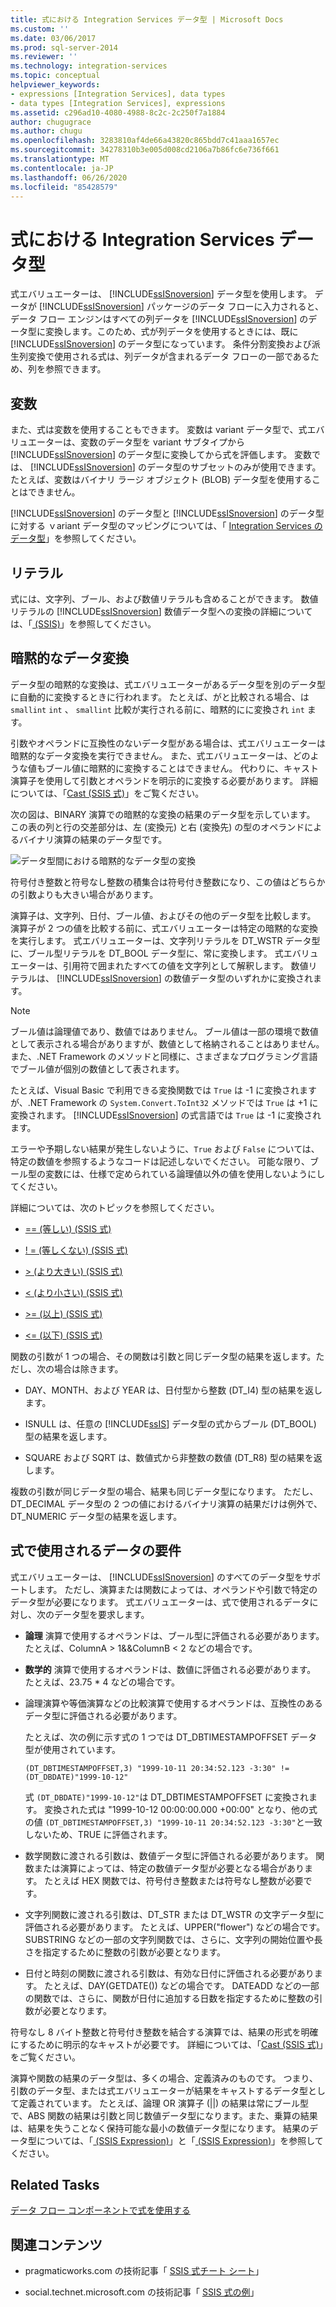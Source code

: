 ```yaml
---
title: 式における Integration Services データ型 | Microsoft Docs
ms.custom: ''
ms.date: 03/06/2017
ms.prod: sql-server-2014
ms.reviewer: ''
ms.technology: integration-services
ms.topic: conceptual
helpviewer_keywords:
- expressions [Integration Services], data types
- data types [Integration Services], expressions
ms.assetid: c296ad10-4080-4988-8c2c-2c250f7a1884
author: chugugrace
ms.author: chugu
ms.openlocfilehash: 3283810af4de66a43820c865bdd7c41aaa1657ec
ms.sourcegitcommit: 34278310b3e005d008cd2106a7b86fc6e736f661
ms.translationtype: MT
ms.contentlocale: ja-JP
ms.lasthandoff: 06/26/2020
ms.locfileid: "85428579"
---
```

# <a name="integration-services-data-types-in-expressions"></a>式における Integration Services データ型
  式エバリュエーターは、 [!INCLUDE[ssISnoversion](../../../includes/ssisnoversion-md.md)] データ型を使用します。 データが [!INCLUDE[ssISnoversion](../../../includes/ssisnoversion-md.md)] パッケージのデータ フローに入力されると、データ フロー エンジンはすべての列データを [!INCLUDE[ssISnoversion](../../../includes/ssisnoversion-md.md)] のデータ型に変換します。このため、式が列データを使用するときには、既に [!INCLUDE[ssISnoversion](../../../includes/ssisnoversion-md.md)] のデータ型になっています。 条件分割変換および派生列変換で使用される式は、列データが含まれるデータ フローの一部であるため、列を参照できます。

## <a name="variables"></a>変数
 また、式は変数を使用することもできます。 変数は variant データ型で、式エバリュエーターは、変数のデータ型を variant サブタイプから [!INCLUDE[ssISnoversion](../../../includes/ssisnoversion-md.md)] のデータ型に変換してから式を評価します。 変数では、 [!INCLUDE[ssISnoversion](../../../includes/ssisnoversion-md.md)] のデータ型のサブセットのみが使用できます。 たとえば、変数はバイナリ ラージ オブジェクト (BLOB) データ型を使用することはできません。

 [!INCLUDE[ssISnoversion](../../../includes/ssisnoversion-md.md)] のデータ型と [!INCLUDE[ssISnoversion](../../../includes/ssisnoversion-md.md)] のデータ型に対する ｖariant データ型のマッピングについては、「 [Integration Services のデータ型](../data-flow/integration-services-data-types.md)」を参照してください。

## <a name="literals"></a>リテラル
 式には、文字列、ブール、および数値リテラルも含めることができます。 数値リテラルの [!INCLUDE[ssISnoversion](../../../includes/ssisnoversion-md.md)] 数値データ型への変換の詳細については、「[ &#40;SSIS&#41;](numeric-string-and-boolean-literals.md)」を参照してください。

## <a name="implicit-data-conversion"></a>暗黙的なデータ変換
 データ型の暗黙的な変換は、式エバリュエーターがあるデータ型を別のデータ型に自動的に変換するときに行われます。 たとえば、がと比較される場合、は `smallint` `int` 、 `smallint` 比較が実行される前に、暗黙的にに変換され `int` ます。

 引数やオペランドに互換性のないデータ型がある場合は、式エバリュエーターは暗黙的なデータ変換を実行できません。 また、式エバリュエーターは、どのような値もブール値に暗黙的に変換することはできません。 代わりに、キャスト演算子を使用して引数とオペランドを明示的に変換する必要があります。 詳細については、「[Cast &#40;SSIS 式&#41;](cast-ssis-expression.md)」をご覧ください。

 次の図は、BINARY 演算での暗黙的な変換の結果のデータ型を示しています。 この表の列と行の交差部分は、左 (変換元) と右 (変換先) の型のオペランドによるバイナリ演算の結果のデータ型です。

 ![データ型間における暗黙的なデータ型の変換](../media/mw-dts-impl-conver-02.gif "データ型間における暗黙的なデータ型の変換")

 符号付き整数と符号なし整数の積集合は符号付き整数になり、この値はどちらかの引数よりも大きい場合があります。

 演算子は、文字列、日付、ブール値、およびその他のデータ型を比較します。 演算子が 2 つの値を比較する前に、式エバリュエーターは特定の暗黙的な変換を実行します。 式エバリュエーターは、文字列リテラルを DT_WSTR データ型に、ブール型リテラルを DT_BOOL データ型に、常に変換します。 式エバリュエーターは、引用符で囲まれたすべての値を文字列として解釈します。 数値リテラルは、 [!INCLUDE[ssISnoversion](../../../includes/ssisnoversion-md.md)] の数値データ型のいずれかに変換されます。

> [!NOTE]
>  ブール値は論理値であり、数値ではありません。 ブール値は一部の環境で数値として表示される場合がありますが、数値として格納されることはありません。また、.NET Framework のメソッドと同様に、さまざまなプログラミング言語でブール値が個別の数値として表されます。
> 
>  たとえば、Visual Basic で利用できる変換関数では `True` は -1 に変換されますが、.NET Framework の `System.Convert.ToInt32` メソッドでは `True` は +1 に変換されます。 [!INCLUDE[ssISnoversion](../../../includes/ssisnoversion-md.md)] の式言語では `True` は -1 に変換されます。
> 
>  エラーや予期しない結果が発生しないように、`True` および `False` については、特定の数値を参照するようなコードは記述しないでください。 可能な限り、ブール型の変数には、仕様で定められている論理値以外の値を使用しないようにしてください。

 詳細については、次のトピックを参照してください。

-   [== &#40;等しい&#41; &#40;SSIS 式&#41;](equal-ssis-expression.md)

-   [! = &#40;等しくない&#41; &#40;SSIS 式&#41;](unequal-ssis-expression.md)

-   [&#62; &#40;より大きい&#41; &#40;SSIS 式&#41;](greater-than-ssis-expression.md)

-   [&#60; &#40;より小さい&#41; &#40;SSIS 式&#41;](less-than-ssis-expression.md)

-   [&#62;= &#40;以上&#41; &#40;SSIS 式&#41;](greater-than-or-equal-to-ssis-expression.md)

-   [&#60;= &#40;以下&#41; &#40;SSIS 式&#41;](less-than-or-equal-to-ssis-expression.md)

 関数の引数が 1 つの場合、その関数は引数と同じデータ型の結果を返します。ただし、次の場合は除きます。

-   DAY、MONTH、および YEAR は、日付型から整数 (DT_I4) 型の結果を返します。

-   ISNULL は、任意の [!INCLUDE[ssIS](../../includes/ssis-md.md)] データ型の式からブール (DT_BOOL) 型の結果を返します。

-   SQUARE および SQRT は、数値式から非整数の数値 (DT_R8) 型の結果を返します。

 複数の引数が同じデータ型の場合、結果も同じデータ型になります。 ただし、DT_DECIMAL データ型の 2 つの値におけるバイナリ演算の結果だけは例外で、DT_NUMERIC データ型の結果を返します。

## <a name="requirements-for-data-used-in-expressions"></a>式で使用されるデータの要件
 式エバリュエーターは、 [!INCLUDE[ssISnoversion](../../../includes/ssisnoversion-md.md)] のすべてのデータ型をサポートします。 ただし、演算または関数によっては、オペランドや引数で特定のデータ型が必要になります。 式エバリュエーターは、式で使用されるデータに対し、次のデータ型を要求します。

-   **論理** 演算で使用するオペランドは、ブール型に評価される必要があります。 たとえば、ColumnA > 1&&ColumnB < 2 などの場合です。

-   **数学的** 演算で使用するオペランドは、数値に評価される必要があります。 たとえば、23.75 * 4 などの場合です。

-   論理演算や等価演算などの比較演算で使用するオペランドは、互換性のあるデータ型に評価される必要があります。

     たとえば、次の例に示す式の 1 つでは DT_DBTIMESTAMPOFFSET データ型が使用されています。

     `(DT_DBTIMESTAMPOFFSET,3) "1999-10-11 20:34:52.123 -3:30" != (DT_DBDATE)"1999-10-12"`

     式 `(DT_DBDATE)"1999-10-12"`は DT_DBTIMESTAMPOFFSET に変換されます。 変換された式は "1999-10-12 00:00:00.000 +00:00" となり、他の式の値 `(DT_DBTIMESTAMPOFFSET,3) "1999-10-11 20:34:52.123 -3:30"`と一致しないため、TRUE に評価されます。

-   数学関数に渡される引数は、数値データ型に評価される必要があります。 関数または演算によっては、特定の数値データ型が必要となる場合があります。 たとえば HEX 関数では、符号付き整数または符号なし整数が必要です。

-   文字列関数に渡される引数は、DT_STR または DT_WSTR の文字データ型に評価される必要があります。 たとえば、UPPER("flower") などの場合です。 SUBSTRING などの一部の文字列関数では、さらに、文字列の開始位置や長さを指定するために整数の引数が必要となります。

-   日付と時刻の関数に渡される引数は、有効な日付に評価される必要があります。 たとえば、DAY(GETDATE()) などの場合です。 DATEADD などの一部の関数では、さらに、関数が日付に追加する日数を指定するために整数の引数が必要となります。

 符号なし 8 バイト整数と符号付き整数を結合する演算では、結果の形式を明確にするために明示的なキャストが必要です。 詳細については、「[Cast &#40;SSIS 式&#41;](cast-ssis-expression.md)」をご覧ください。

 演算や関数の結果のデータ型は、多くの場合、定義済みのものです。 つまり、引数のデータ型、または式エバリュエーターが結果をキャストするデータ型として定義されています。 たとえば、論理 OR 演算子 (||) の結果は常にブール型で、ABS 関数の結果は引数と同じ数値データ型になります。また、乗算の結果は、結果を失うことなく保持可能な最小の数値データ型になります。 結果のデータ型については、「[ &#40;SSIS Expression&#41;](operators-ssis-expression.md)」と「[ &#40;SSIS Expression&#41;](functions-ssis-expression.md)」を参照してください。

## <a name="related-tasks"></a>Related Tasks
 [データ フロー コンポーネントで式を使用する](../use-an-expression-in-a-data-flow-component.md)

## <a name="related-content"></a>関連コンテンツ

-   pragmaticworks.com の技術記事「 [SSIS 式チート シート](https://pragmaticworks.com/Resources/Cheat-Sheets/SSIS-Expression-Cheat-Sheet3)」

-   social.technet.microsoft.com の技術記事「 [SSIS 式の例](https://go.microsoft.com/fwlink/?LinkId=220761)」


